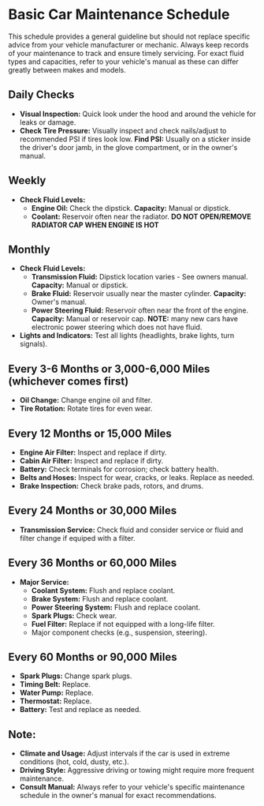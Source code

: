 # Basic Car Maintenance Schedule

This schedule provides a general guideline but should not replace specific advice from your vehicle manufacturer or mechanic. Always keep records of your maintenance to track and ensure timely servicing. For exact fluid types and capacities, refer to your vehicle's manual as these can differ greatly between makes and models.

## Daily Checks
- **Visual Inspection:** Quick look under the hood and around the vehicle for leaks or damage.
- **Check Tire Pressure:** Visually inspect and check nails/adjust to recommended PSI if tires look low. **Find PSI:** Usually on a sticker inside the driver's door jamb, in the glove compartment, or in the owner's manual.

## Weekly
- **Check Fluid Levels:** 
  - **Engine Oil:** Check the dipstick. **Capacity:** Manual or dipstick.
  - **Coolant:** Reservoir often near the radiator. **DO NOT OPEN/REMOVE RADIATOR CAP WHEN ENGINE IS HOT**

## Monthly
- **Check Fluid Levels:**
  - **Transmission Fluid:** Dipstick location varies - See owners manual. **Capacity:** Manual or dipstick.
  - **Brake Fluid:** Reservoir usually near the master cylinder. **Capacity:** Owner's manual.
  - **Power Steering Fluid:** Reservoir often near the front of the engine. **Capacity:** Manual or reservoir cap. **NOTE:** many new cars have electronic power steering which does not have fluid.
- **Lights and Indicators:** Test all lights (headlights, brake lights, turn signals).

## Every 3-6 Months or 3,000-6,000 Miles (whichever comes first)
- **Oil Change:** Change engine oil and filter.
- **Tire Rotation:** Rotate tires for even wear.

## Every 12 Months or 15,000 Miles
- **Engine Air Filter:** Inspect and replace if dirty.
- **Cabin Air Filter:** Inspect and replace if dirty.
- **Battery:** Check terminals for corrosion; check battery health.
- **Belts and Hoses:** Inspect for wear, cracks, or leaks. Replace as needed.
- **Brake Inspection:** Check brake pads, rotors, and drums.

## Every 24 Months or 30,000 Miles
- **Transmission Service:** Check fluid and consider service or fluid and filter change if equiped with a filter.

## Every 36 Months or 60,000 Miles
- **Major Service:**
  - **Coolant System:** Flush and replace coolant.
  - **Brake System:** Flush and replace coolant.
  - **Power Steering System:** Flush and replace coolant.
  - **Spark Plugs:** Check wear.
  - **Fuel Filter:** Replace if not equipped with a long-life filter.
  - Major component checks (e.g., suspension, steering).

## Every 60 Months or 90,000 Miles
- **Spark Plugs:** Change spark plugs.
- **Timing Belt:** Replace.
- **Water Pump:** Replace.
- **Thermostat:** Replace.
- **Battery:** Test and replace as needed.

## Note:
- **Climate and Usage:** Adjust intervals if the car is used in extreme conditions (hot, cold, dusty, etc.).
- **Driving Style:** Aggressive driving or towing might require more frequent maintenance.
- **Consult Manual:** Always refer to your vehicle's specific maintenance schedule in the owner's manual for exact recommendations.
